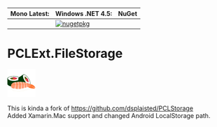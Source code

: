 **Mono Latest:** | **Windows .NET 4.5:** | **NuGet**
------------ | ------------- | -------------
 | | [![nugetpkg](https://img.shields.io/badge/nuget-PCLExt.FileStorage-orange.svg)](https://www.nuget.org/packages/PCLExt.FileStorage)  

# PCLExt.FileStorage

![PCL Extension](https://raw.githubusercontent.com/Aragas/PCLExt.FileStorage/master/common/sushi_64.png)


  
This is kinda a fork of https://github.com/dsplaisted/PCLStorage  
Added Xamarin.Mac support and changed Android LocalStorage path. 
